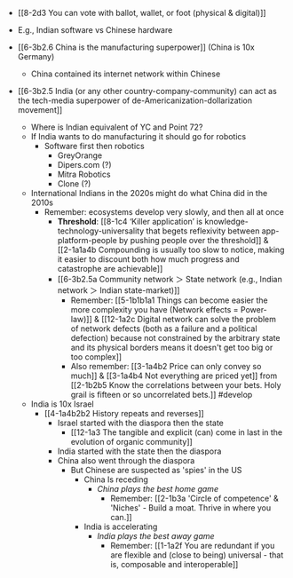 - [[8-2d3 You can vote with ballot, wallet, or foot (physical & digital)]]

- E.g., Indian software vs Chinese hardware
- [[6-3b2.6 China is the manufacturing superpower]] (China is 10x Germany)
	- China contained its internet network within Chinese
- [[6-3b2.5 India (or any other country-company-community) can act as the tech-media superpower of de-Americanization-dollarization movement]]
	- Where is Indian equivalent of YC and Point 72?
	- If India wants to do manufacturing it should go for robotics
		- Software first then robotics
			- GreyOrange
			- Dipers.com (?)
			- Mitra Robotics
			- Clone (?)
	- International Indians in the 2020s might do what China did in the 2010s
		- Remember: ecosystems develop very slowly, and then all at once
			- **Threshold**: [[8-1c4 ‘Killer application’ is knowledge-technology-universality that begets reflexivity between app-platform-people by pushing people over the threshold]] & [[2-1a1a4b Compounding is usually too slow to notice, making it easier to discount both how much progress and catastrophe are achievable]]
			- [[6-3b2.5a Community network ＞ State network (e.g., Indian network ＞ Indian state-market)]] 
				- Remember: [[5-1b1b1a1 Things can become easier the more complexity you have (Network effects = Power-law)]] & [[12-1a2c Digital network can solve the problem of network defects (both as a failure and a political defection) because not constrained by the arbitrary state and its physical borders means it doesn't get too big or too complex]]
				- Also remember: [[3-1a4b2 Price can only convey so much]] & [[3-1a4b4 Not everything are priced yet]] from [[2-1b2b5 Know the correlations between your bets. Holy grail is fifteen or so uncorrelated bets.]] #develop 
	- India is 10x Israel
		- [[4-1a4b2b2 History repeats and reverses]]
			- Israel started with the diaspora then the state 
				- [[12-1a3 The tangible and explicit (can) come in last in the evolution of organic community]]
			- India started with the state then the diaspora
			- China also went through the diaspora
				- But Chinese are suspected as 'spies' in the US
					- China Is receding
						- *China plays the best home game*
							- Remember: [[2-1b3a 'Circle of competence' & 'Niches' - Build a moat. Thrive in where you can.]]
					- India is accelerating
						- *India plays the best away game*
							- Remember: [[1-1a2f You are redundant if you are flexible and (close to being) universal - that is, composable and interoperable]]

